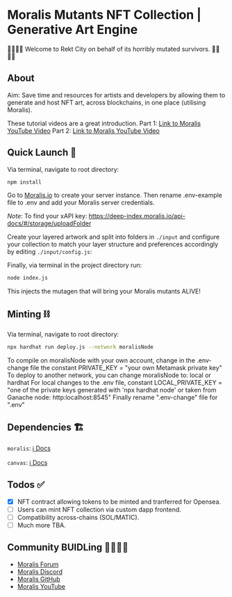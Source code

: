 # Moralis Mutants NFT Collection | Generative Art Engine

🧟‍♀️🧟‍♂️ Welcome to Rekt City on behalf of its horribly mutated survivors. 🧟‍♀️🧟‍♂️

## About

Aim: Save time and resources for artists and developers by allowing them to generate and host NFT art, across blockchains, in one place (utilising Moralis).

These tutorial videos are a great introduction.
Part 1: [Link to Moralis YouTube Video](https://youtu.be/KBV4FrCv4ps)
Part 2: [Link to Moralis YouTube Video](https://youtu.be/FcH7qXnOgzs)

## Quick Launch 🚀

Via terminal, navigate to root directory:

```sh
npm install

```

Go to [Moralis.io](https://moralis.io/) to create your server instance. Then rename .env-example file to .env and add your Moralis server credentials.

_Note_: To find your xAPI key: https://deep-index.moralis.io/api-docs/#/storage/uploadFolder

Create your layered artwork and split into folders in `./input` and configure your collection to match your layer structure and preferences accordingly by editing `./input/config.js`:

Finally, via terminal in the project directory run:

```sh
node index.js

```

This injects the mutagen that will bring your Moralis mutants ALIVE!

## Minting ⛓

Via terminal, navigate to root directory:

```sh
npx hardhat run deploy.js --network moralisNode

```
To compile on moralisNode with your own account, change in the .env-change file the constant PRIVATE_KEY = "your own Metamask private key"
To deploy to another network, you can change moralisNode to: local or hardhat
For local changes to the .env file, constant LOCAL_PRIVATE_KEY = "one of the private keys generated with 'npx hardhat node' or taken from Ganache node: http:localhost:8545"
Finally rename ".env-change" file for ".env"

## Dependencies 🏗

`moralis`: [ℹ️ Docs](https://docs.moralis.io/)

`canvas`: [ℹ️ Docs](https://www.npmjs.com/package/canvas)

## Todos ✅

- [x] NFT contract allowing tokens to be minted and tranferred for Opensea.
- [ ] Users can mint NFT collection via custom dapp frontend.
- [ ] Compatibility across-chains (SOL/MATIC).
- [ ] Much more TBA.

## Community BUIDLing 👨‍🔧👩‍🔧

- [Moralis Forum](https://forum.moralis.io/)
- [Moralis Discord](https://discord.com/channels/819584798443569182)
- [Moralis GitHub](https://github.com/MoralisWeb3)
- [Moralis YouTube](https://www.youtube.com/channel/UCgWS9Q3P5AxCWyQLT2kQhBw)
